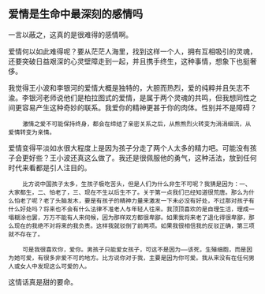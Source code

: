 ## 爱情是生命中最深刻的感情吗
一言以蔽之，这真的是很难得的感情啊。

爱情何以如此难得呢？要从茫茫人海里，找到这样一个人，拥有互相吸引的灵魂，还要突破日益艰深的心灵壁障走到一起，并且携手终生，这种事情，想象下也挺奢侈。

我觉得王小波和李银河的爱情大概是独特的，大胆而热烈，爱的纯粹并且矢志不渝。李银河老师说他们是柏拉图式的爱情，是属于两个灵魂的共鸣，但我想同性之间更容易产生这种奇妙的联系。我爱你的精神更甚于你的肉体。性别并不是障碍？

```
    激情之爱不可能保持终身，都会在缔结了亲密关系之后，从熊熊烈火转变为涓涓细流，从爱情转变为亲情。
```

爱情变得平淡如水很大程度上是因为孩子分走了两个人太多的精力吧。可能没有孩子会更好些？王小波还真这么做了。我还是很佩服他的勇气，这种活法，放到任何时代来看都是引人注目的。

```
    比方说中国孩子太多，生孩子极吃苦头，但是人们为什么非生不可呢？我猜是因为：一、大家都生，二、怕老了，三、现在不生以后生不了。关于第一点我们已经知道很荒唐。那么为什么怕老了呢？老了头脑发木，要是有孩子的精神力量来激发一下未必没有好处，不过那对孩子有什么好处吗？将来也不会有什么法律不准老人与年轻人往来。我顶顶喜欢的是自理生活，理成一塌糊涂也罢，万万不能有人来伺候，因为那样双方都很卑鄙。如果我将来老了退化得很卑鄙，那么现在的我绝不对将来的我负责。这样我就驳倒了前两项。如果我很相信我的反驳正确，第三项就不存在了。
```
```
    可是我很喜欢你，爱你。男孩子只能爱女孩子，可这不是因为——该死，生殖细胞，而是因为她可爱，有很多非爱不可的地方。比方说你对于我，主要是因为你可爱。我从来没有在任何男人或女人中发现这么可爱的人。
```
这情话真是甜的要命。